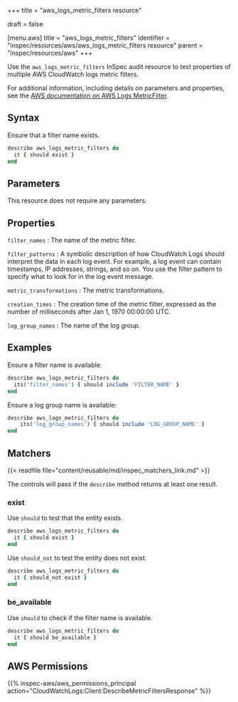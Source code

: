 +++
title = "aws_logs_metric_filters resource"

draft = false


[menu.aws]
title = "aws_logs_metric_filters"
identifier = "inspec/resources/aws/aws_logs_metric_filters resource"
parent = "inspec/resources/aws"
+++

Use the `aws_logs_metric_filters` InSpec audit resource to test properties of multiple AWS CloudWatch logs metric filters.

For additional information, including details on parameters and properties, see the [AWS documentation on AWS Logs MetricFilter](https://docs.aws.amazon.com/AWSCloudFormation/latest/UserGuide/aws-resource-logs-metricfilter.html).

## Syntax

Ensure that a filter name exists.

```ruby
describe aws_logs_metric_filters do
  it { should exist }
end
```

## Parameters

This resource does not require any parameters.

## Properties

`filter_names`
: The name of the metric filter.

`filter_patterns`
: A symbolic description of how CloudWatch Logs should interpret the data in each log event. For example, a log event can contain timestamps, IP addresses, strings, and so on. You use the filter pattern to specify what to look for in the log event message.

`metric_transformations`
: The metric transformations.

`creation_times`
: The creation time of the metric filter, expressed as the number of milliseconds after Jan 1, 1970 00:00:00 UTC.

`log_group_names`
: The name of the log group.

## Examples

Ensure a filter name is available:

```ruby
describe aws_logs_metric_filters do
  its('filter_names') { should include 'FILTER_NAME' }
end
```

Ensure a log group name is available:

```ruby
describe aws_logs_metric_filters do
    its('log_group_names') { should include 'LOG_GROUP_NAME' }
end
```

## Matchers

{{< readfile file="content/reusable/md/inspec_matchers_link.md" >}}

The controls will pass if the `describe` method returns at least one result.

### exist

Use `should` to test that the entity exists.

```ruby
describe aws_logs_metric_filters do
  it { should exist }
end
```

Use `should_not` to test the entity does not exist.

```ruby
describe aws_logs_metric_filters do
  it { should_not exist }
end
```

### be_available

Use `should` to check if the filter name is available.

```ruby
describe aws_logs_metric_filters do
  it { should be_available }
end
```

## AWS Permissions

{{% inspec-aws/aws_permissions_principal action="CloudWatchLogs:Client:DescribeMetricFiltersResponse" %}}
